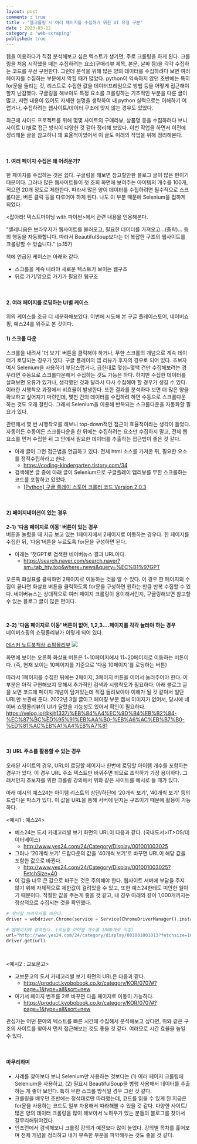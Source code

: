 ```yaml
---
layout: post
comments : true
title : "웹크롤링 시 여러 페이지를 수집하기 위한 UI 유형 구분"
date : 2023-03-12
category : 'web-scraping'
published: true
---
```



웹을 이용하다가 직접 분석해보고 싶은 텍스트가 생기면, 주로 크롤링을 하게 된다. 크롤링을 처음 시작했을 때는 수집하려는 요소(구매리뷰 제목, 본문, 날짜 등)을 각각 수집하는 코드를 우선 구현한다. 그런데 분석을 위해 많은 양의 데이터를 수집하려다 보면 여러 페이지를 수집하는 부분에서 막힐 때가 많았다. python이 익숙하지 않던 초반에는 특히 for문을 돌리는 것, 리스트로 수집한 값을 데이터프레임으로 방법 등을 어떻게 접근해야 할지 난감했다. 구글링을 해보아도 특정 요소를 크롤링하는 기초적인 부분을 다룬 글이 많고, 저런 내용이 있어도 자세한 설명을 생략하여 내 python 실력으로는 이해하기 어렵거나, 수집하려는 웹사이트/데이터 구조에 맞지 않는 경우도 있었다. 

최근에 사이드 프로젝트를 위해 몇몇 사이트의 구매리뷰, 상품명 등을 수집하려다 보니 사이트 UI별로 접근 방식이 다양한 것 같아 정리해 보았다. 이번 작업을 하면서 이전에 정리해둔 글을 참고하니 꽤 효율적이었어서 이 글도 미래의 작업을 위해 정리해본다. 

<br/>

#### 1. 여러 페이지 수집은 왜 어려운가? 
한 페이지를 수집하는 것은 쉽다. 구글링을 해보면 참고할만한 블로그 글이 많은 편이기 때문이다. 그러나 많은 웹사이트들이 첫 조회 화면에 보여주는 아이템의 개수를 100개, 적으면 20개 정도로 제한한다. 따라서 많은 양이 데이터를 수집하려면 필수적으로 스크롤다운, 버튼 클릭 등을 다루어야 하게 된다. 나도 이 부분 때문에 Selenium을 접하게 되었다.

<잡아라! 텍스트마이닝 with 파이썬>에서 관련 내용을 인용해본다.

"셀레니움은 브라우저가 웹사이트를 불러오고, 필요한 데이터를 가져오고...(중략)... 등의 행동을 자동화합니다. 따라서 BeautifulSoup보다는 더 복잡한 구조의 웹사이트를 크롤링할 수 있습니다." (p.157)

책에 언급된 케이스는 아래와 같다. 
- 스크롤을 계속 내려야 새로운 텍스트가 보이는 웹구조
- 뒤로 가기/앞으로 가기가 필요한 웹구조

<br/>


#### 2. 여러 페이지를 로딩하는 UI별 케이스
위의 케이스를 조금 더 세분화해보았다. 이번에 시도해 본 구글 플레이스토어, 네이버쇼핑, 예스24를 위주로 본 것이다.
<br/>

#### 1) 스크롤 다운

스크롤을 내려서 '더 보기' 버튼을 클릭해야 하거나, 무한 스크롤의 개념으로 계속 데이터가 로딩되는 경우가 있다. 구글 플레이의 앱 리뷰가 후자의 경우로 되어 있다. 
초보자여서 Selenium을 사용하기 부담스럽거나, 급한대로 몇십~몇백 건만 수집해보려는 경우라면 수동으로 스크롤다운해서 수집하는 것도 가능은 하다. 하지만 수집한 데이터를 살펴보면 오류가 있거나, 생각했던 것과 달라서 다시 수집해야 할 경우가 생길 수 있다. 이러한 시행착오 과정에서 비효율이 발생한다. 
또한 결과를 분석하다 보면 더 많은 양을 확보하고 싶어지기 마련인데, 몇천 건의 데이터를 수집하려 하면 수동으로 스크롤다운 하는 것도 오래 걸린다. 그래서 Selenium을 이용해 반복되는 스크롤다운을 자동화할 필요가 있다. 

관련해서 몇 번 시행착오를 해보니 top-down적인 접근이 효율적이라는 생각이 들었다. 자동이든 수동이든 스크롤다운을 한 뒤에는 수집하려는 요소만 수집하지 말고, 전체 웹요소를 먼저 수집한 뒤 그 안에서 필요한 데이터를 추출하는 접근법이 좋은 것 같다. 

- 아래 글이 그런 접근법을 언급하고 있다. 전체 html 소스를 가져온 뒤, 필요한 요소를 정적수집하라고 한다.
    - https://coding-kindergarten.tistory.com/34
- 검색해본 글 중에 아래 글이 Selenium으로 구글플레이 앱리뷰를 무한 스크롤하는 코드를 포함하고 있었다. 
    - <a href="https://heytech.tistory.com/293">[Python] 구글 플레이 스토어 크롤러 코드 Version 2.0.3</a>

<br/>    

#### 2) 페이지네이션이 있는 경우
**2-1) '다음 페이지로 이동' 버튼이 있는 경우**
<br/>
버튼을 눌렀을 때 지금 보고 있는 1페이지에서 2페이지로 이동하는 경우다. 한 페이지를 수집한 뒤, '다음'버튼을 누르도록 for문을 구성하면 된다. 

- 아래는 '챗GPT로 검색한 네이버뉴스 결과 URL이다.
    - https://search.naver.com/search.naver?sm=tab_hty.top&where=news&query=%EC%B1%97GPT

오른쪽 화살표를 클릭하면 2페이지로 이동하는 것을 알 수 있다. 이 경우 한 페이지의 수집이 끝나면 화살표 버튼을 클릭하도록 for문을 구성하면 원하는 만큼 반복 수집할 수 있다. 네이버뉴스는 상대적으로 여러 페이지 크롤링이 용이해서인지, 구글링해보면 참고할 수 있는 블로그 글이 많은 편이다. 

<br/>

**2-2) '다음 페이지로 이동' 버튼이 없어, 1,2,3....페이지를 각각 눌러야 하는 경우**
<br/>
네이버쇼핑의 쇼핑몰리뷰가 이렇게 되어 있다. 

<a href="https://search.shopping.naver.com/catalog/20472074934">데스커 노트북책상 쇼핑몰리뷰</a>
<image src="/assets/images/230312_naver_shopping.jpg">

화면에 보이는 오른쪽 화살표 버튼은 1~10페이지에서 11~20페이지로 이동하는 버튼이다. (즉, 현재 보이는 10페이지를 기준으로 '다음 10페이지'를 로딩하는 버튼)

따라서 1페이지를 수집한 뒤에는 2페이지, 3페이지 버튼을 이어서 눌러주어야 한다. 이 부분은 아직 구현해보지 못해서 추가적인 검색과 시행착오가 필요하다. 아래 블로그 글을 보면 코드에 페이지 개념이 담겨있는데 직접 돌려보아야 이해가 될 것 같아서 일단 URL만 보관해 둔다. 2022년 3월 글이고 페이징 부분 캡처 이미지가 없어서, 당시에 네이버 쇼핑몰리뷰의 UI가 달랐을 가능성도 있어서 확인이 필요하다. 
https://velog.io/@kjh1337/%EB%84%A4%EC%9D%B4%EB%B2%84-%EC%87%BC%ED%95%91%EB%AA%B0-%EB%A6%AC%EB%B7%B0-%ED%81%AC%EB%A1%A4%EB%A7%81

<br/>

#### 3) URL 주소를 활용할 수 있는 경우

오래된 사이트의 경우, URL이 로딩할 페이지나 한번에 로딩할 아이템 개수를 포함하는 경우가 있다. 이 경우 URL 주소 텍스트만 바꿔주면 되므로 조작하기 가장 용이하다. 그래서인지 초보자를 위한 크롤링 강의에서 위와 같은 사이트를 예시로 들 때가 있다. 

아래 예시의 예스24는 아이템 리스트의 상단/하단에 '20개씩 보기', '40개씩 보기' 등의 드랍다운 박스가 있다. 이 값을  URL을 통해 서버에 던지는 구조이기 때문에 활용이 가능하다.

<예시1 : 예스24>
- 예스24는 도서 카테고리별 보기 화면의 URL이 다음과 같다. (국내도서>IT>OS/데이터베이스)
    - http://www.yes24.com/24/Category/Display/001001003025
- 그러나 '20개씩 보기' 드랍다운의 값을 '40개씩 보기'로 바꾸면 URL이 해당 값을 포함한 값으로 바뀐다.
    - http://www.yes24.com/24/Category/Display/001001003025?FetchSize=40
- 이 값을 너무 큰 값으로 바꾸는 것은 주의해야 한다. 웹사이트 서버에 부담을 주지 않기 위해 자체적으로 제한값이 걸려있을 수 있고, 또한 예스24한테도 미안한 일이기 때문이다. 적절한 값을 주는게 좋을 것 같고, 내 경우 아래와 같이 1,000개까지는 정상적으로 수집되는 것을 확인했다. 

```python
# 제어할 브라우저를 띄운다.
driver = webdriver.Chrome(service = Service(ChromeDriverManager().install()))

# 웹페이지에 접속한다. (로딩할 아이템 개수를 1000개로 지정)
url="http://www.yes24.com/24/category/display/001001001013?fetchsize=1000"
driver.get(url)
```

<br/>

<예시2 : 교보문고>
- 교보문고의 도서 카테고리별 보기 화면의 URL은 다음과 같다.
    - https://product.kyobobook.co.kr/category/KOR/0707#?page=1&type=all&sort=new
- 여기서 페이지 번호를 2로 바꾸면 다음 페이지로 이동이 가능하다.
    - https://product.kyobobook.co.kr/category/KOR/0707#?page=1&type=all&sort=new


관심가는 어떤 분야의 텍스트를 빠른 시간에 수집해서 분석해보고 싶다면, 위와 같은 구조의 사이트를 찾아서 먼저 접근해보는 것도 좋을 것 같다. 여러모로 시간 효율을 높일 수 있다.

<br/>



#### 마무리하며
- 사례를 찾아보다 보니 Selenium만 사용하는 것보다는 (1) 여러 페이지 크롤링에 Selenium을 사용하고, (2) 필요시 BeautifulSoup을 병행 사용해서 데이터를 추출하는 게 좋아 보인다. 특히 무한 스크롤 방식일 경우 그런 것 같다. 
- 크롤링을 배우던 초반에는 정석대로만 따라했는데, 코드를 읽을 수 있게 된 지금은 for문을 사용하는 코드도 일부 차용해서 따라해볼 수 있을 것 같다. 다양한 사이트/많은 양의 데이터 크롤링을 많이 해보아서 노하우가 있는 분들의 블로그를 찾아서 갈무리해둬야겠다.
- 인프런에서 검색해보니 크롤링 강의가 예전보다 많이 늘었다. 강의별 목차를 훑어보며 전체 개념을 정리하고 내가 부족한 부분을 파악해두는 것도 좋을 것 같다. 
